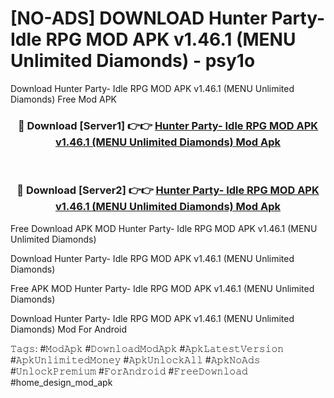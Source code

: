 # [NO-ADS] DOWNLOAD Hunter Party- Idle RPG MOD APK v1.46.1 (MENU Unlimited Diamonds) - psy1o
Download Hunter Party- Idle RPG MOD APK v1.46.1 (MENU Unlimited Diamonds) Free Mod APK

<div align="center">
<h3>🔴 Download [Server1] 👉👉 <a href="https://apk-comot.site?title=Hunter_Party-_Idle_RPG_MOD_APK_v1.46.1_(MENU_Unlimited_Diamonds)">Hunter Party- Idle RPG MOD APK v1.46.1 (MENU Unlimited Diamonds) Mod Apk</a></h3><br>

<h3>🔴 Download [Server2] 👉👉 <a href="https://apk-comot.site?title=Hunter_Party-_Idle_RPG_MOD_APK_v1.46.1_(MENU_Unlimited_Diamonds)">Hunter Party- Idle RPG MOD APK v1.46.1 (MENU Unlimited Diamonds) Mod Apk</a></h3>
</div>


Free Download APK MOD Hunter Party- Idle RPG MOD APK v1.46.1 (MENU Unlimited Diamonds)

Download Hunter Party- Idle RPG MOD APK v1.46.1 (MENU Unlimited Diamonds) 

Free APK MOD Hunter Party- Idle RPG MOD APK v1.46.1 (MENU Unlimited Diamonds) 

Download Hunter Party- Idle RPG MOD APK v1.46.1 (MENU Unlimited Diamonds) Mod For Android

𝚃𝚊𝚐𝚜: #𝙼𝚘𝚍𝙰𝚙𝚔 #𝙳𝚘𝚠𝚗𝚕𝚘𝚊𝚍𝙼𝚘𝚍𝙰𝚙𝚔 #𝙰𝚙𝚔𝙻𝚊𝚝𝚎𝚜𝚝𝚅𝚎𝚛𝚜𝚒𝚘𝚗 #𝙰𝚙𝚔𝚄𝚗𝚕𝚒𝚖𝚒𝚝𝚎𝚍𝙼𝚘𝚗𝚎𝚢 #𝙰𝚙𝚔𝚄𝚗𝚕𝚘𝚌𝚔𝙰𝚕𝚕 #𝙰𝚙𝚔𝙽𝚘𝙰𝚍𝚜 #𝚄𝚗𝚕𝚘𝚌𝚔𝙿𝚛𝚎𝚖𝚒𝚞𝚖 #𝙵𝚘𝚛𝙰𝚗𝚍𝚛𝚘𝚒𝚍 #𝙵𝚛𝚎𝚎𝙳𝚘𝚠𝚗𝚕𝚘𝚊𝚍 #home_design_mod_apk